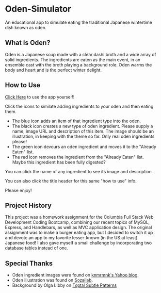 # Oden-Simulator
An educational app to simulate eating the traditional Japanese wintertime dish known as oden.

## What is Oden?
Oden is a Japanese soup made with a clear dashi broth and a wide array of solid ingredients. The ingredients are eaten as the main event, in an ensemble cast with the broth playing a background role. Oden warms the body and heart and is the perfect winter delight.

## How to Use
[Click Here](http://oden-simulator.herokuapp.com/) to use the app yourself!

Click the icons to similate adding ingredients to your oden and then eating them. 
* The blue icon adds an item of that ingredient type into the oden.
* The black icon creates a new type of oden ingredient. Please supply a name, image URL and description of this item. The image should be an illustration, in keeping with the theme so far. Only real oden ingredients please! 
* The green icon devours an oden ingredient and moves it to the "Already Eaten" list.
* The red icon removes the ingredient from the "Already Eaten" list. Maybe this ingredient has been fully digested?

You can click the name of any ingredient to see its image and description. 

You can also click the title header for this same "how to use" info.

Please enjoy! 

## Project History

This project was a homework assignment for the Columbia Full Stack Web Development Coding Bootcamp, combining our recent topics of MySQL, Express, and Handlebars, as well as MVC application design. The original assignment was to make a burger eating app, but I decided to switch it up and devote an app to my favorite lesser-known (in the US at least) Japanese food! I also gave myself a small challenge by incorporating two database tables instead of one.

## Special Thanks
* Oden ingredient images were found on [knmrmnk's Yahoo blog](https://blogs.yahoo.co.jp/knmrmnk/14971772.html).
* Oden illustration was found on [Sozailab](https://www.sozailab.jp/sozai/detail/21973/).
* Background by Olga Libby on [Toptal Subtle Patterns](https://www.toptal.com/designers/subtlepatterns/japanese-asanoha/)